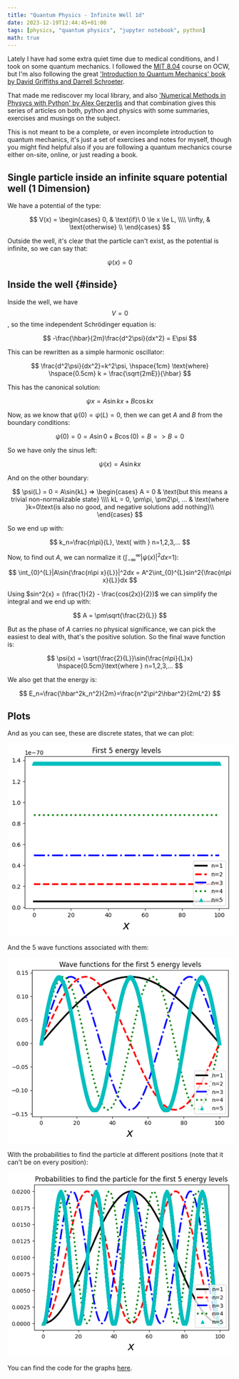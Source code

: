 ```yaml
---
title: "Quantum Physics - Infinite Well 1d"
date: 2023-12-19T12:44:45+01:00
tags: [physics, "quantum physics", "jupyter notebook", python]
math: true
---
```


Lately I have had some extra quiet time due to medical conditions, and I took on
some quantum mechanics. I followed the
[MIT 8.04](https://ocw.mit.edu/courses/8-04-quantum-physics-i-spring-2013)
course on OCW, but I'm also following the great
['Introduction to Quantum Mechanics' book by David Griffiths and Darrell Schroeter](https://doi.org/10.1017/9781316995433).

That made me rediscover my local library, and also
['Numerical Methods in Physycs with Python' by Alex Gerzerlis](https://doi.org/10.1017/9781108772310)
and that combination gives this series of articles on both, python and physics
with some summaries, exercises and musings on the subject.

This is not meant to be a complete, or even incomplete introduction to quantum
mechanics, it's just a set of exercises and notes for myself, though you might
find helpful also if you are following a quantum mechanics course either
on-site, online, or just reading a book.

## Single particle inside an infinite square potential well (1 Dimension)

We have a potential of the type:

$$
V(x) =
\begin{cases}
    0, & \text{if}\ 0 \le x \le L, \\\\
    \infty, & \text{otherwise} \\
\end{cases}
$$

Outside the well, it's clear that the particle can't exist, as the potential is
infinite, so we can say that:

$$\psi(x) = 0$$

## Inside the well {#inside}

Inside the well, we have $$V=0$$, so the time independent Schrödinger equation
is:

$$
-\frac{\hbar}{2m}\frac{d^2\psi}{dx^2} = E\psi
$$

This can be rewritten as a simple harmonic oscillator:

$$
\frac{d^2\psi}{dx^2}=k^2\psi, \hspace{1cm} \text{where} \hspace{0.5cm} k = \frac{\sqrt{2mE}}{\hbar}
$$

This has the canonical solution:

$$
\psi{x} = A\sin{kx} + B\cos{kx}
$$

Now, as we know that $\psi(0) = \psi(L) = 0$, then we can get $A$ and $B$ from
the boundary conditions:

$$
\psi(0) = 0 = A\sin{0} + B\cos(0) = B => B = 0
$$

So we have only the sinus left:

$$
\psi(x) = A\sin{kx}
$$

And on the other boundary:

$$
\psi(L) = 0 = A\sin{kL} => \begin{cases}
    A = 0 & \text{but this means a trivial non-normalizable state} \\\\
    kL = 0, \pm\pi, \pm2\pi, ... & \text{where }k=0\text{is also no good, and negative solutions add nothing}\\
\end{cases}
$$

So we end up with:

$$
k_n=\frac{n\pi}{L}, \text{ with } n=1,2,3,...
$$

Now, to find out $A$, we can normalize it
($\int_{-\infty}^{\infty}|\psi(x)|^2dx$=1):

$$
\int_{0}^{L}|A\sin{\frac{n\pi x}{L}}|^2dx = A^2\int_{0}^{L}sin^2{\frac{n\pi x}{L}}dx
$$

Using $sin^2{x} = (\frac{1}{2} - \frac{cos(2x)}{2})$ we can simplify the
integral and we end up with:

$$
A = \pm\sqrt{\frac{2}{L}}
$$

But as the phase of $A$ carries no physical significance, we can pick the
easiest to deal with, that's the positive solution. So the final wave function
is:

$$
\psi(x) = \sqrt{\frac{2}{L}}\sin{\frac{n\pi}{L}x} \hspace{0.5cm}\text{where } n=1,2,3,...
$$

We also get that the energy is:

$$
E_n=\frac{\hbar^2k_n^2}{2m}=\frac{n^2\pi^2\hbar^2}{2mL^2}
$$

## Plots

And as you can see, these are discrete states, that we can plot:

![Energy levels](images/Infinite_well-First_5_energy_levels.png)

And the 5 wave functions associated with them:

![Wave functions](images/Infinite_well-First_5_wave_functions.png)

With the probabilities to find the particle at different positions (note that it
can't be on every position):

![Wave functions](images/Infinite_well-First_5_probabilities.png)

You can find the code for the graphs
[here](https://github.com/david-caro/musings/blob/main/content/posts/2023-12-19-Quantum-physics-infinite-well-1d/code/infinite-well-1d.ipynb).
